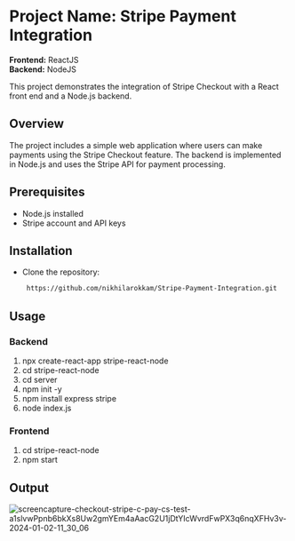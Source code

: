 













# Project Name: Stripe Payment Integration

<b>Frontend:</b> ReactJS<br>
<b>Backend:</b> NodeJS

This project demonstrates the integration of Stripe Checkout with a React front end and a Node.js backend.

## Overview

The project includes a simple web application where users can make payments using the Stripe Checkout feature. The backend is implemented in Node.js and uses the Stripe API for payment processing.

## Prerequisites

- Node.js installed
- Stripe account and API keys
## Installation
- Clone the repository:
  
  ```bash
   https://github.com/nikhilarokkam/Stripe-Payment-Integration.git
## Usage
### Backend
<ol>
  <li>npx create-react-app stripe-react-node</li>
  <li>cd stripe-react-node</li>
  <li>cd server</li>
  <li>npm init -y</li>
  <li>npm install express stripe</li>
  <li>node index.js</li>
</ol>

### Frontend
<ol>
  <li>cd stripe-react-node</li>
  <li>npm start</li>
</ol>

## Output

![screencapture-checkout-stripe-c-pay-cs-test-a1slvwPpnb6bkXs8Uw2gmYEm4aAacG2U1jDtYIcWvrdFwPX3q6nqXFHv3v-2024-01-02-11_30_06](https://github.com/nikhilarokkam/Stripe-Payment-Integration/assets/115566678/447c00c3-becd-49d0-87d5-282fe239ca27)










